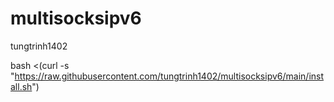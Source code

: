 # multisocksipv6
 tungtrinh1402


bash <(curl -s "https://raw.githubusercontent.com/tungtrinh1402/multisocksipv6/main/install.sh")